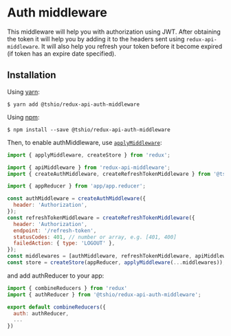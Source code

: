 # Auth middleware

This middleware will help you with authorization using JWT. After obtaining the token it will help you by adding it to the headers sent using `redux-api-middleware`. It will also help you refresh your token before it become expired (if token has an expire date specified).

## Installation

Using [yarn](https://yarnpkg.com/lang/en/):

    $ yarn add @tshio/redux-api-auth-middleware

Using [npm](https://www.npmjs.com/):

    $ npm install --save @tshio/redux-api-auth-middleware

Then, to enable authMiddleware, use [`applyMiddleware`](https://redux.js.org/api-reference/applymiddleware):

```js
import { applyMiddleware, createStore } from 'redux';

import { apiMiddleware } from 'redux-api-middleware';
import { createAuthMiddleware, createRefreshTokenMiddleware } from '@tshio/redux-api-auth-middleware';

import { appReducer } from 'app/app.reducer';

const authMiddleware = createAuthMiddleware({
  header: 'Authorization',
});
const refreshTokenMiddleware = createRefreshTokenMiddleware({
  header: 'Authorization',
  endpoint: '/refresh-token',
  statusCodes: 401, // number or array, e.g. [401, 400]
  failedAction: { type: 'LOGOUT' },
});
const middlewares = [authMiddleware, refreshTokenMiddleware, apiMiddleware];
const store = createStore(appReducer, applyMiddleware(...middlewares));
```

and add authReducer to your app:

```js
import { combineReducers } from 'redux'
import { authReducer } from '@tshio/redux-api-auth-middleware';

export default combineReducers({
  auth: authReducer,
  ...
})
```
